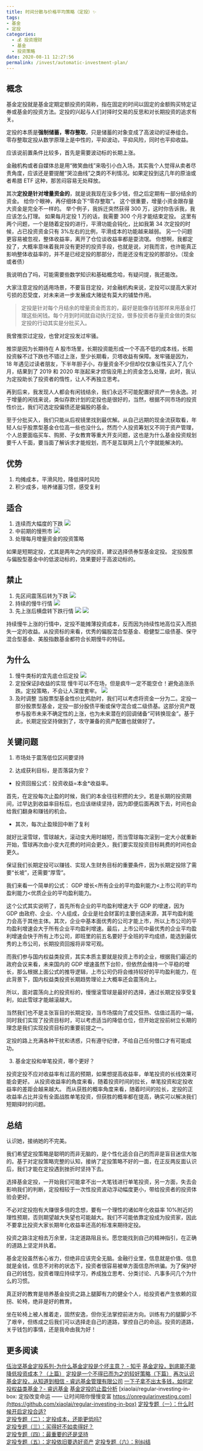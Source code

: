 ```yaml
---
title: 时间分散与价格平均策略（定投）✨
tags: 
- 基金
- 定投
categories: 
  - 💰 投资理财
  - 基金
  - 投资策略
date: 2020-08-11 12:27:56
permalink: /invest/automatic-investment-plan/
---
```

## 概念
基金定投就是基金定期定额投资的简称，指在固定的时间以固定的金额购买特定证券或基金的投资方法。定投的兴起与人们对择时交易的反思和对长期投资的追求有关。

定投的本质是**强制储蓄，零存整取**，只是储蓄的对象变成了高波动的证券组合。
零存整取定投从数学原理上是中性的，平抑波动，平抑风险，同时也平抑收益。

应该说前置条件比较多，首先是需要波动标的长期上涨。

金融机构或者自媒体总是用“微笑曲线”来吸引小白入场，其实我个人觉得从卖者尽责角度，应该还是要提醒“哭泣曲线”之类的不利情况。如果定投到这几年的原油或者希腊 ETF 这种，那苦闷容易无处释放。

其次**定投是针对增量资金的**，就是说我现在没多少钱，但之后定期有一部分结余的资金。
给你个眼神，再仔细体会下“零存整取”。
这个很重要，增量小资金跟存量大资金是完全不一样的。
举个例子，我拆迁突然获得 300 万，这时你告诉我，我应该怎么打理。
如果每月定投 1 万的话，我需要 300 个月才能结束定投。
这里有两个问题，一个是随着定投的进行，平滑功能会钝化，比如我第 34 次定投的时候，占已投资资金只有 3%左右的比例，平滑成本的功能越来越弱。
另一个问题更容易被忽视，整体收益率，离开了仓位谈收益率都是耍流氓。
你想啊，我都定投了，大概率意味着我并没有更好的投资手段，也就是说，对我而言，也许能真正影响整体收益率的，并不是已经定投的那部分，而是还没有定投的那部分。（现金或者债）

我说明白了吗，可能需要些数学知识和基础概念哈，有疑问提，我还能改。

大家注意定投的适用场景，不要盲目定投，对金融机构来说，定投可以提高大家对亏损的忍受度，对未来进一步发展成大赌徒有莫大的铺垫作用。

> 定投是针对每个月结余的增量资金而言的，最好是能像存钱那样来用基金打理这些闲钱。每个月到时间就自动执行定投，很多投资者存量资金做的类似定投的行动其实是分批买入。

我曾推崇过定投，也曾对定投发过牢骚。

推崇是因为长期待在 A 股市场里，长期投资能形成一个不高不低的成本线，长期投资躲不过下跌也不错过上涨，至少长期看，贝塔收益有保障。发牢骚是因为，18 年遇见过读者朋友，下半年胆子小，存量资金不少但却仅仅象征性买入了几个月，结果到了 2019 和 2020 年涨起来才烦恼没用上的资金怎么处理，此时，我认为定投助长了投资者的惰性，让人不再独立思考。

再到后来，我发现人人都会有闲钱结余，我们永远不可能配置好资产一劳永逸。对于增量的闲钱来说，类似存款计划的定投也是很好的，当然，根据不同市场的投资性价比，我们可选定投偏债还是偏股的基金。

至于分批买入，我们只能从后视镜里找到最优解。从自己远期的现金流获取看，年轻人似乎股票型基金仓位高一些也没什么，然而个人投资筹划又不同于资产管理，个人总要面临买车、购房、子女教育等重大开支问题，这也是为什么基金投资规划要千人千面，要当面了解诉求才能规划，而不是互联网上几个字就能解决的。

## 优势
1. 均摊成本，平滑风险，降低择时风险
2. 积少成多，培养储蓄习惯，感受复利

## 适合
1. 连续而大幅度的下跌
![](https://cdn.jsdelivr.net/gh/masantu/statics/images/fund/0001.png)
2. 中前期的慢熊市
![](https://cdn.jsdelivr.net/gh/masantu/statics/images/fund/0002.png)
3. 处理每月增量资金的投资策略

如果是短期定投，尤其是两年之内的投资，建议选择债券型基金定投。
定投股票与偏股型基金中的低波动标的，效果要好于高波动标的。

## 禁止
1. 先区间震荡后转为下跌
![](https://cdn.jsdelivr.net/gh/masantu/statics/images/fund/0004.png)
2. 持续的慢牛行情
![](https://cdn.jsdelivr.net/gh/masantu/statics/images/fund/0013.png)
3. 先上涨后横盘转下跌行情
![](https://cdn.jsdelivr.net/gh/masantu/statics/images/fund/005.png)
![](https://cdn.jsdelivr.net/gh/masantu/statics/images/fund/006.png)

持续慢牛上涨的行情中，定投不能摊薄投资成本，反而因为持续性地高位买入而损失一定的收益。从投资标的来看，优秀的偏股混合型基金、稳健型二级债基、保守混合型基金、美股指数基金都符合长期慢牛的特征。

## 为什么
1. 慢牛类标的宜先底仓后定投
![](https://cdn.jsdelivr.net/gh/masantu/statics/images/fund/00123.png)
2. 定投保证β收益的实现
慢牛可以不在场，但是疯牛一定不能空仓！避免追涨杀跌。定投策略，不会让人深度套牢。
![](https://cdn.jsdelivr.net/gh/masantu/statics/images/fund/000139.png)
3. 及时调整
当股票型基金性价比鸡肋时，我们可以考虑将资金一分为二。定投一部分股票型基金，定投一部分股债平衡或保守混合或二级债基。这部分资产既参与股市未来不确定性的上涨，也为未来潜在的回调储备“可转换现金”。基于此，长期定投坚持做到了，攻守兼备的资产配置也就做好了。

## 关键问题

1. 市场处于震荡低位区间要坚持

2. 达成获利目标，是否落袋为安？

- 投资回报公式：投资收益=本金*收益率。

首先，在定投每次止盈的时候，我们的本金往往积攒的太少。若是长期的投资期间，过早达到收益率目标后，也应该继续坚持，因为即便后面再跌下去，时间也会给我们翻身和赚钱的机会。

- 其次，每次止盈赎回中断了复利

就好比滚雪球，雪球越大，滚动变大用时越短，而当雪球每次滚到一定大小就重新开始，雪球再次由小变大花费的时间会更久，我们要实现投资目标耗费的时间也会更久。

保证我们长期定投可以赚钱、实现人生财务目标的重要条件，因为长期定投除了需要“长坡”，还需要“厚雪”。

我们来看一个简单的公式： GDP 增长<所有企业的平均盈利能力<上市公司的平均盈利能力<优质企业的平均盈利能力。

这个公式其实说明了，首先所有企业的平均盈利增速大于 GDP 的增速，因为 GDP 由政府、企业、个人组成，企业是社会财富的主要创造来源，其平均盈利能力会高于其他主体。其次，企业中基本面优秀的公司才能上市，所以上市公司的平均盈利增速会大于所有企业平均盈利增速。最后，上市公司中最优秀的企业平均盈利增速会快于所有上市公司，即班里的前五名要好于全班的平均成绩，能选到最优秀的上市公司，长期投资回报将非常可观。

而我们参与国内权益类投资，其实本质主要就是投资上市的企业，根据我们最近的政府会议来看，未来国内的 GDP 增速虽然下台阶，但依然会维持一个平稳的增长，那么根据上面公式的推导逻辑，上市公司仍将会维持较好的平均盈利能力，在此背景下，国内权益类投资长期趋势理论上大概率还会震荡向上。
 
所以，面对震荡向上的投资标的，慢慢滚雪球是最好的选择，通过长期定投享受复利，如此雪球才能越滚越大。

当然我们也不是主张盲目的长期定投，当市场摆向了成交狂热、估值过高的一端，同时我们实现了投资目标时，可以考虑适当的降低仓位，但开始定投前树立长期的理念是我们实现投资目标的重要前提之一。

定投的路上充满各种干扰和诱惑，只有遵守纪律，不给自己任何借口才有可能成功。

3. 基金定投和单笔投资，哪个更好？

投资定投不应对收益率有过高的预期，如果想提高收益率，单笔投资的长线效果可能会更好。
从投资收益率的角度来看，随着投资时间的拉长，单笔投资和定投收益率的差距会越来越大。
而从获胜的概率角度来看，随着时间的拉长，定投的正收益率占比并没有全面战胜单笔投资，但获胜的概率都在提高，确实可以解决我们短期择时的问题。

## 总结
认识她，接纳她的不完美。

我们希望定投策略是聪明的而非无脑的，是个性化适合自己的而非是盲目迷信大咖的。基于对定投策略完整的认知，接纳了定投策略不好的一面，在正反两反面认识后，我们才能在定投遇到挫折时坚持下去。

选择基金定投，一开始我们可能拿不出一大笔钱进行单笔投资，另一方面，失去会影响我们的判断，定投相较于一次性投资波动浮动幅度更小，带给投资者的投资体验会更好。

不必对定投抱有大赚很多倍的念想，要有一个理性的诸如年化收益率 10%附近的理性预期，否则期望越大失望也可能越大。我们不可能依靠定投成为投资家，因此不要拿比投资大家长期年化收益率还高的标准来期待定投。

投资之路注定相去万余里，注定道路阻且长。愿您能找到自己的精神指引，在正确的道路上坚定并执着。

基金定投虽然省心省力，但绝非应该完全无脑。金融行业里，信息就是价值、信息就是金钱，信息不对称的状态下，投资者很容易被单方面信息所哄骗。为了保护好自己的钱包，投资者理应持续学习，养成独立思考、分类讨论、凡事多问几个为什么的习惯。

真正好的教育是培养基金投资之路上腿脚有力的健全个人，给投资者产生依赖的双拐、轮椅，绝非是好的教育。

坐在轮椅上被人推着走，固然安逸，但你无法掌控前进方向。训练有力的腿脚少不了艰辛，但练成之后我们可以选择走自己的道路，掌控自己的命运。投资的道路，关乎钱包的事情，还是我命由我为好！

## 更多阅读
[伍治坚基金定投系列-为什么基金定投是个坏主意？ - 知乎](https://zhuanlan.zhihu.com/p/30647912)
[基金定投，到底能不能降低投资成本？（上篇）](https://mp.weixin.qq.com/s?__biz=MzIxMjQyMjY0Mw==&mid=2247490568&idx=1&sn=62eb2cb6aa678397b3cbc32524b82848&chksm=97470694a0308f82c2fdf94cfd989c7cd0c77c655dd9f2dad8e5e124ad22e4f7fbe3218d62d1&scene=27#wechat_redirect&cpage=50)
[定投是一个不得已而为之的较好策略（下篇）](https://mp.weixin.qq.com/s?__biz=MzIxMjQyMjY0Mw==&mid=2247490623&idx=1&sn=4ee58412db66305e3d4c358fcf9c30e3&chksm=974706a3a0308fb54e1a381ff4d2c82709cac28643d3738ada6c33804b23f35dfacfb167071d&scene=158#rd)
[再次认识基金定投，从知道到相信 - 睿远基金管理有限公司](http://www.foresightfund.com/contents/2020/7/13-fbddde3b345d456eb69d0f78059432e8.html)
[一下子拿不出太多钱，如何定投权益类基金？- 睿远基金](https://mp.weixin.qq.com/s/pKAJ5uemYYZ2eEDJ8Uc_jg)
[基金定投的止盈分析](https://mp.weixin.qq.com/s/buFXwX54j6o8wbY3JLg6dg)
[xiaolai/regular-investing-in-box: 定投改变命运 —— 让时间陪你慢慢变富 https://onregularinvesting.com](https://github.com/xiaolai/regular-investing-in-box)
[定投专题（一）：什么时候开启定投合适?](https://youzhiyouxing.cn/n/materials/767)  
[定投专题（二）：定投成本，还能更低吗?](https://youzhiyouxing.cn/n/materials/841)  
[定投专题（三）：买得好不如卖得好？](https://youzhiyouxing.cn/n/materials/888)  
[定投专题（四）：最重要的还是坚持](https://youzhiyouxing.cn/n/materials/907)  
[定投专题（五）：定投依旧要选好资产](https://youzhiyouxing.cn/n/materials/924)
[定投专题（六）：别纠结](https://youzhiyouxing.cn/materials/933)